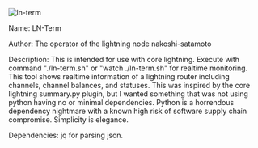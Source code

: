 ![ln-term](https://github.com/nakoshi-satamoto/ln-term/assets/161100720/8e40893b-fb84-4b01-9b07-edef3f31c33a)

Name: LN-Term

Author: The operator of the lightning node nakoshi-satamoto

Description: This is intended for use with core lightning. Execute with command "./ln-term.sh" or "watch ./ln-term.sh" for realtime monitoring. This tool shows realtime information of a lightning router including channels, channel balances, and statuses. This was inspired by the core lightning summary.py plugin, but I wanted something that was not using python having no or minimal dependencies. Python is a horrendous dependency nightmare with a known high risk of software supply chain compromise. Simplicity is elegance.

Dependencies: jq for parsing json.
